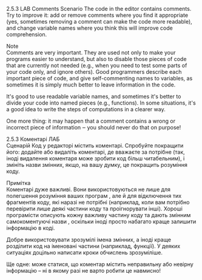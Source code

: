 2.5.3   LAB   Comments
Scenario
The code in the editor contains comments. Try to improve it: add or remove comments where you find it appropriate (yes, sometimes removing a comment can make the code more readable), and change variable names where you think this will improve code comprehension.

  Note  
Comments are very important. They are used not only to make your programs easier to understand, but also to disable those pieces of code that are currently not needed (e.g., when you need to test some parts of your code only, and ignore others). Good programmers describe each important piece of code, and give self-commenting names to variables, as sometimes it is simply much better to leave information in the code.

It's good to use readable variable names, and sometimes it's better to divide your code into named pieces (e.g., functions). In some situations, it's a good idea to write the steps of computations in a clearer way.

One more thing: it may happen that a comment contains a wrong or incorrect piece of information ‒ you should never do that on purpose!

2.5.3 Коментарі   ЛАБ  
Сценарій
Код у редакторі містить коментарі. Спробуйте покращити його: додайте або видаліть коментарі, де вважаєте за потрібне (так, іноді видалення коментаря може зробити код більш читабельним), і змініть назви змінних, якщо, на вашу думку, це покращить розуміння коду.

  Примітка  
Коментарі дуже важливі. Вони використовуються не лише для полегшення розуміння ваших програм , але й для відключення тих фрагментів коду, які наразі не потрібні (наприклад, коли вам потрібно перевірити лише деякі частини коду та проігнорувати інші). Хороші програмісти описують кожну важливу частину коду та дають змінним самокоментуючі назви , оскільки іноді просто набагато краще залишити інформацію в коді.

Добре використовувати зрозумілі імена змінних, а іноді краще розділити код на іменовані частини (наприклад, функції). У деяких ситуаціях доцільно написати кроки обчислень зрозуміліше.

Ще одне: може статися, що коментар містить неправильну або невірну інформацію – ні в якому разі не варто робити це навмисно!

